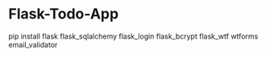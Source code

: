 # Flask-Todo-App
pip install flask flask_sqlalchemy flask_login flask_bcrypt flask_wtf wtforms email_validator
